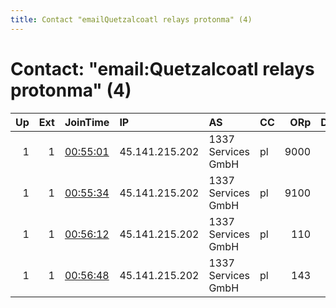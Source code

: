 ```yaml
---
title: Contact "emailQuetzalcoatl relays protonma" (4)
---
```


# Contact: "email:Quetzalcoatl relays protonma" (4)

|   Up |   Ext | JoinTime                                                                                              | IP             | AS                 | CC   |   ORp |   Dirp | OS    | Version   | Nickname     |   eFamMembers |
|-----:|------:|:------------------------------------------------------------------------------------------------------|:---------------|:-------------------|:-----|------:|-------:|:------|:----------|:-------------|--------------:|
|    1 |     1 | [00:55:01](https://nusenu.github.io/OrNetStats/w/relay/603CE0404FEB3BD363225C56FE429913E540E5FC.html) | 45.141.215.202 | 1337 Services GmbH | pl   |  9000 |      0 | Linux | 0.4.7.13  | Quetzalcoatl |           230 |
|    1 |     1 | [00:55:34](https://nusenu.github.io/OrNetStats/w/relay/D9E8DF2FBB4AD486F2DED7CFA81F6A48FBAF2745.html) | 45.141.215.202 | 1337 Services GmbH | pl   |  9100 |      0 | Linux | 0.4.7.13  | Quetzalcoatl |           230 |
|    1 |     1 | [00:56:12](https://nusenu.github.io/OrNetStats/w/relay/7FE441E277BE331F249DBF8971E5B3D39418845A.html) | 45.141.215.202 | 1337 Services GmbH | pl   |   110 |      0 | Linux | 0.4.7.13  | Quetzalcoatl |           230 |
|    1 |     1 | [00:56:48](https://nusenu.github.io/OrNetStats/w/relay/F726D949AA8532671BF2493DDA4A417FDF1097F1.html) | 45.141.215.202 | 1337 Services GmbH | pl   |   143 |      0 | Linux | 0.4.7.13  | Quetzalcoatl |           230 |
